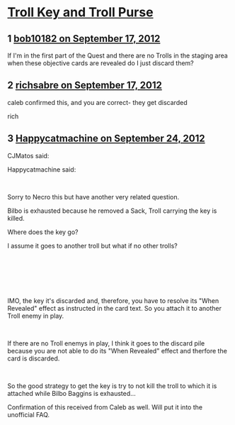 # [Troll Key and Troll Purse](https://community.fantasyflightgames.com/topic/71155-troll-key-and-troll-purse/)

## 1 [bob10182 on September 17, 2012](https://community.fantasyflightgames.com/topic/71155-troll-key-and-troll-purse/?do=findComment&comment=694988)

If I'm in the first part of the Quest and there are no Trolls in the staging area when these objective cards are revealed do I just discard them?

## 2 [richsabre on September 17, 2012](https://community.fantasyflightgames.com/topic/71155-troll-key-and-troll-purse/?do=findComment&comment=695080)

caleb confirmed this, and you are correct- they get discarded

rich

## 3 [Happycatmachine on September 24, 2012](https://community.fantasyflightgames.com/topic/71155-troll-key-and-troll-purse/?do=findComment&comment=699511)

CJMatos said:

Happycatmachine said:

 

Sorry to Necro this but have another very related question.

Bilbo is exhausted because he removed a Sack, Troll carrying the key is killed.

Where does the key go?

I assume it goes to another troll but what if no other trolls?

 

 

 

IMO, the key it's discarded and, therefore, you have to resolve its "When Revealed" effect as instructed in the card text. So you attach it to another Troll enemy in play.

 

If there are no Troll enemys in play, I think it goes to the discard pile because you are not able to do its "When Revealed" effect and therfore the card is discarded.

 

So the good strategy to get the key is try to not kill the troll to which it is attached while Bilbo Baggins is exhausted… 



Confirmation of this received from Caleb as well. Will put it into the unofficial FAQ.

